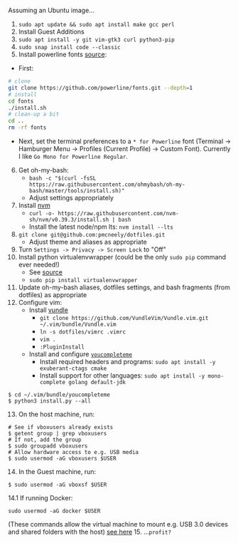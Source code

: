 Assuming an Ubuntu image...

1.  `sudo apt update && sudo apt install make gcc perl`
2.  Install Guest Additions
3.  `sudo apt install -y git vim-gtk3 curl python3-pip`
4.  `sudo snap install code --classic`
5.  Install powerline fonts [source](https://github.com/powerline/fonts):

- First:

```bash
# clone
git clone https://github.com/powerline/fonts.git --depth=1
# install
cd fonts
./install.sh
# clean-up a bit
cd ..
rm -rf fonts
```

- Next, set the terminal preferences to a `* for Powerline` font (Terminal -> Hamburger Menu -> Profiles (Current Profile) -> Custom Font). Currently I like `Go Mono for Powerline Regular`.

6.  Get oh-my-bash:
    - `bash -c "$(curl -fsSL https://raw.githubusercontent.com/ohmybash/oh-my-bash/master/tools/install.sh)"`
    - Adjust settings appropriately
7.  Install [nvm](https://github.com/nvm-sh/nvm)
    - `curl -o- https://raw.githubusercontent.com/nvm-sh/nvm/v0.39.3/install.sh | bash`
    - Install the latest node/npm lts: `nvm install --lts`
8.  `git clone git@github.com:pmcneely/dotfiles.git`
    - Adjust theme and aliases as appropriate
9.  Turn `Settings -> Privacy -> Screen Lock` to "Off"
10. Install python virtualenvwrapper (could be the only `sudo pip` command ever needed!)
    - See [source](https://virtualenvwrapper.readthedocs.io/en/latest/install.html)
    - `sudo pip install virtualenvwrapper`
11. Update oh-my-bash aliases, dotfiles settings, and bash fragments (from dotfiles) as appropriate
12. Configure vim:
    - Install [vundle](https://github.com/VundleVim/Vundle.vim)
        - `git clone https://github.com/VundleVim/Vundle.vim.git ~/.vim/bundle/Vundle.vim`
        - `ln -s dotfiles/vimrc .vimrc`
        - `vim .`
        - `:PluginInstall`
    - Install and configure [`youcompleteme`](https://github.com/ycm-core/YouCompleteMe)
        - Install required headers and programs: `sudo apt install -y exuberant-ctags cmake`
        - Install support for other languages: `sudo apt install -y mono-complete golang default-jdk`

```
$ cd ~/.vim/bundle/youcompleteme
$ python3 install.py --all
```

13. On the host machine, run:

```
# See if vboxusers already exists
$ getent group | grep vboxusers
# If not, add the group
$ sudo groupadd vboxusers
# Allow hardware access to e.g. USB media
$ sudo usermod -aG vboxusers $USER
```

14. In the Guest machine, run:

```
$ sudo usermod -aG vboxsf $USER
```

14.1 If running Docker:

```
sudo usermod -aG docker $USER
```

(These commands allow the virtual machine to mount e.g. USB 3.0 devices and shared folders with the host) [see here](https://askubuntu.com/a/377781)
15. ...`profit?`
